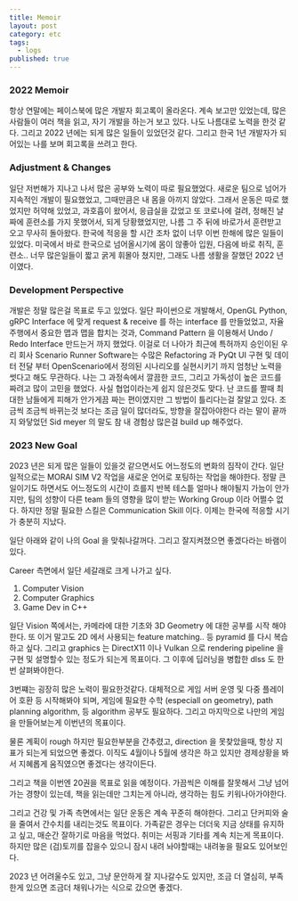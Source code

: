 ```yaml
---
title: Memoir
layout: post
category: etc
tags:
  - logs
published: true
---
```


### 2022 Memoir

항상 연말에는 페이스북에 많은 개발자 회고록이 올라온다. 계속 보고만 있었는데, 많은 사람들이 여러 책을 읽고, 자기 개발을 하는거 보고 있다. 나도 나름대로 노력을 한것 같다. 그리고 2022 년에는 되게 많은 일들이 있었던것 같다. 그리고 한국 1년 개발자가 되어있는 나를 보며 회고록을 쓰려고 한다.

### Adjustment & Changes

일단 저번해가 지나고 나서 많은 공부와 노력이 따로 필요했었다. 새로운 팀으로 넘어가 지속적인 개발이 필요했었고, 그때만큼은 내 몸을 아끼지 않았다. 그래서 운동은 따로 했었지만 허약해 있었고, 과호흡이 왔어서, 응급실을 갔었고 또 코로나에 걸려, 정해진 날짜에 훈련소를 가지 못했어서, 되게 당황했었지만, 나름 그 주 뒤에 바로가서 훈련받고 오고 무사히 돌아왔다. 한국에 적응을 할 시간 조차 없이 너무 이번 한해에 많은 일들이 있었다. 미국에서 바로 한국으로 넘어올시기에 몸이 않좋아 입원, 다음에 바로 취직, 훈련소.. 너무 많은일들이 짧고 굵게 휘몰아 쳤지만, 그래도 나름 생활을 잘했던 2022 년 이였다.

### Development Perspective

개발은 정말 많은걸 목표로 두고 있었다. 일단 파이썬으로 개발해서, OpenGL Python, gRPC Interface 에 맞게 request & receive 를 하는 interface 를 만들었었고, 자율주행에서 중요한 맵과 맵을 합치는 것과, Command Pattern 을 이용해서 Undo / Redo Interface 만드는거 까지 했었다. 이걸로 더 나아가 최근에 특허까지 승인이된 우리 회사 Scenario Runner Software는 수많은 Refactoring 과 PyQt UI 구현 및 데이터 전달 부터 OpenScenario에서 정의된 시나리오를 실현시키기 까지 엄청난 노력을 썻다고 해도 무관하다. 나는 그 과정속에서 깔끔한 코드, 그리고 가독성이 높은 코드를 짜려고 많이 고민을 했었다. 사실 협업이라는게 쉽지 않은것도 맞다. 난 코드를 짤때 최대한 남들에게 피해가 안가게끔 짜는 편이였지만 그 방법이 틀리다는걸 잘알고 있다. 조금씩 조금씩 바뀌는것 보다는 조금 일이 많더라도, 방향을 잘잡아야한다 라는 말이 끝까지 와닿었던 Sid meyer 의 말도 참 내 경험상 많은걸 build up 해주었다.

### 2023 New Goal

2023 년은 되게 많은 일들이 있을것 같으면서도 어느정도의 변화의 짐작이 간다. 일단 일적으로는 MORAI SIM V2 작업을 새로운 언어로 포팅하는 작업을 해야한다. 정말 큰 일이기도 하면서도 어느정도의 시간이 흐를지 반복 테스틑 얼마나 해야될지 가늠이 안가지만, 팀의 성향이 다른 team 들의 영향을 많이 받는 Working Group 이라 어쩔수 없다. 하지만 정말 필요한 스킬은 Communication Skill 이다. 이제는 한국에 적응할 시기가 충분히 지났다.

일단 아래와 같이 나의 Goal 을 맞춰나갈꺼다. 그리고 잘지켜졌으면 좋겠다라는 바램이 있다.

Career 측면에서 일단 세갈래로 크게 나가고 싶다.

1. Computer Vision
2. Computer Graphics
3. Game Dev in C++

일단 Vision 쪽에서는, 카메라에 대한 기초와 3D Geometry 에 대한 공부를 시작 해야한다. 또 이거 말고도 2D 에서 사용되는 feature matching.. 등 pyramid 를 다시 복습하고 싶다.
그리고 graphics 는 DirectX11 이나 Vulkan 으로 rendering pipeline 을 구현 및 설명할수 있는 정도가 되는게 목표이다. 그 이후에 딥러닝을 병합한 dlss 도 한번 살펴봐야한다.

3번쨰는 굉장히 많은 노력이 필요한것같다. 대체적으로 게임 서버 운영 및 다중 플레이어 호환 등 시작해봐야 되며, 게임에 필요한 수학 (especiall on geometry), path planning algorithm, 등 algorithm 공부도 필요하다. 그리고 마지막으로 나만의 게임을 만들어보는게 이번년의 목표이다.

물론 계획이 rough 하지만 필요한부분을 간추렸고, direction 을 못찾았을때, 항상 지표가 되는게 되었으면 좋겠다. 이직도 4월이나 5월에 생각은 하고 있지만 경제상황을 봐서 지혜롭게 움직였으면 좋겠다는 생각이든다.

그리고 책을 이번엔 20권을 목표로 읽을 예정이다. 가끔씩은 이해를 잘못해서 그냥 넘어가는 경향이 있는데, 책을 읽는데만 그치는게 아니라, 생각하는 힘도 키워나아가야한다.

그리고 건강 및 가족 측면에서는
일단 운동은 계속 꾸준히 해야한다. 그리고 단커피와 술을 줄여서 간수치를 내리는것도 목표이다. 가족같은 경우는 더더욱 지금 상태를 유지하고 싶고, 매순간 잘하기로 마음을 먹었다. 취미는 서핑과 기타를 계속 치는게 목표이다. 하지만 많은 (검)토끼를 잡을수 있으니 잠시 내려 놔야할때는 내려놓을 필요도 있어보인다.

2023 년 어려울수도 있고, 그냥 문안하게 잘 지나갈수도 있지만, 조금 더 열심히, 부족한게 있으면 조금더 채워나가는 식으로 갔으면 좋겠다.